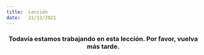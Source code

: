```yaml
---
title:  Lección
date:   21/12/2021
---
```


### <center>Todavía estamos trabajando en esta lección. Por favor, vuelva más tarde.</center>